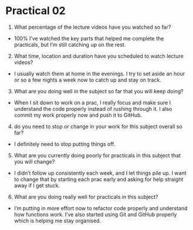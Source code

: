 # Practical 02
1. What percentage of the lecture videos have you watched so far?
 - 100% I’ve watched the key parts that helped me complete the practicals, but I’m still catching up on the rest.

2. What time, location and duration have you scheduled to watch lecture videos?
 - I usually watch them at home in the evenings. I try to set aside an hour or so a few nights a week now to catch up and stay on track.

3. What are you doing well in the subject so far that you will keep doing?
 - When I sit down to work on a prac, I really focus and make sure I understand the code properly instead of rushing through it. I also commit my work properly now and push it to GitHub.

4.  do you need to stop or change in your work for this subject overall so far?
 - I definitely need to stop putting things off.

5. What are you currently doing poorly for practicals in this subject that you will change?
 - I didn’t follow up consistently each week, and I let things pile up. I want to change that by starting each prac early and asking for help straight away if I get stuck.

6. What are you doing really well for practicals in this subject?
 - I’m putting in more effort now to refactor code properly and understand how functions work. I’ve also started using Git and GitHub properly which is helping me stay organised.
